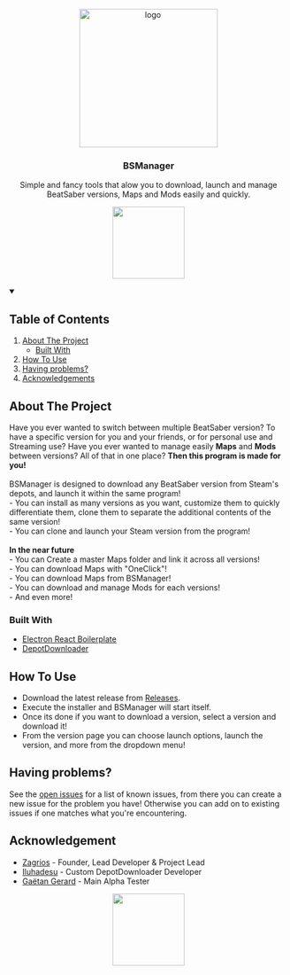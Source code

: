 <p align="center">
	<a href="https://github.com/RiskiVR/BSLegacyLauncher">
		<img src="https://raw.githubusercontent.com/Zagrios/bs-manager/master/resources/readme/icon.svg" alt="logo" width="250px"/>
	</a>
	<h3 align="center">BSManager</h3>
	<p align="center">Simple and fancy tools that alow you to download, launch and manage BeatSaber versions, Maps and Mods easily and quickly.</p>
</p>

<p align="center">
    <img src="https://github.com/Zagrios/bs-manager/blob/master/resources/readme/beat-running.png?raw=true" width="130"/>
</p>

<details open="open">
	<summary>
        <h2>Table of Contents</h2>
    </summary>
	<ol>
		<li>
			<a href="#about-the-project">About The Project</a>
			<ul><li><a href="#built-with">Built With</a></li></ul>
		</li>
		<li><a href="#how-to-use">How To Use</a></li>
		<li><a href="#having-problems">Having problems?</a></li>
		<li><a href="#acknowledgements">Acknowledgements</a></li>
	</ol>
</details>

<h2 id="about-the-project">About The Project</h2>
<p>
Have you ever wanted to switch between multiple BeatSaber version? To have a specific version for you and your friends, or for personal use and Streaming use? Have you ever wanted to manage easily <b>Maps</b> and <b>Mods</b> between versions? All of that in one place? <b>Then this program is made for you!</b>
<br/><br/>
BSManager is designed to download any BeatSaber version from Steam's depots, and launch it within the same program!<br>
- You can install as many versions as you want, customize them to quickly differentiate them, clone them to separate the additional contents of the same version!<br>
- You can clone and launch your Steam version from the program!<br/><br/>
<b>In the near future</b><br/>
- You can Create a master Maps folder and link it across all versions!<br/>
- You can download Maps with "OneClick"!<br/>
- You can download Maps from BSManager!<br/>
- You can download and manage Mods for each versions!<br/>
- And even more!
</p>
<h3 id="built-with">Built With</h3>
<ul>
	<li>
		<a href="https://github.com/electron-react-boilerplate/electron-react-boilerplate">Electron React Boilerplate</a>
	</li>
	<li>
		<a href="https://github.com/SteamRE/DepotDownloader">DepotDownloader</a>
	</li>
</ul>

<h2 id="how-to-use">How To Use</h2>
<ul>
	<li>
		Download the latest release from <a href="https://github.com/Zagrios/bs-manager/releases">Releases</a>.
	</li>
	<li>Execute the installer and BSManager will start itself.</li>
	<li>Once its done if you want to download a version, select a version and download it!</li>
	<li>From the version page you can choose launch options, launch the version, and more from the dropdown menu!</li>
</ul>

<h2 id="having-problems">Having problems?</h2>
<p>
See the <a href="https://github.com/Zagrios/bs-manager/issues">open issues</a> for a list of known issues, from there you can create a new issue for the problem you have!  
Otherwise you can add on to existing issues if one matches what you're encountering.
</p>
<h2 id="acknowledgements">Acknowledgement</h2>
<ul>
	<li><a href="https://github.com/Zagrios">Zagrios</a> - Founder, Lead Developer & Project Lead</li>
	<li><a href="https://github.com/Iluhadesu">Iluhadesu</a> - Custom DepotDownloader Developer</li>
	<li><a href="https://github.com/GaetanGrd">Gaëtan Gerard</a> - Main Alpha Tester</li>
</ul>
<p align="center">
	<img src="https://github.com/Zagrios/bs-manager/blob/master/resources/readme/beat-conflict.png?raw=true" width="130"/>
</p>


